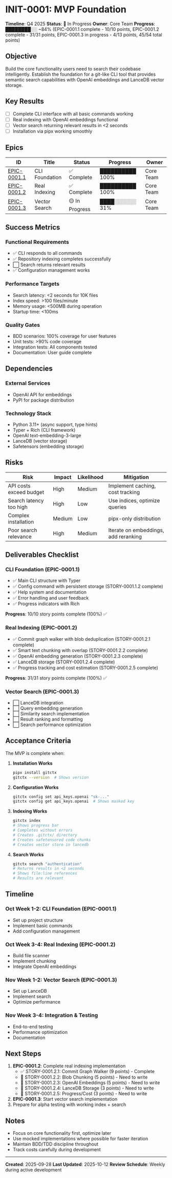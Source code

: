 # INIT-0001: MVP Foundation

**Timeline**: Q4 2025
**Status**: 🚧 In Progress
**Owner**: Core Team
**Progress**: ████████░░ ~84% (EPIC-0001.1 complete - 10/10 points, EPIC-0001.2 complete - 31/31 points, EPIC-0001.3 in progress - 4/13 points, 45/54 total points)

## Objective

Build the core functionality users need to search their codebase intelligently. Establish the foundation for a git-like CLI tool that provides semantic search capabilities with OpenAI embeddings and LanceDB vector storage.

## Key Results

- [ ] Complete CLI interface with all basic commands working
- [ ] Real indexing with OpenAI embeddings functional
- [ ] Vector search returning relevant results in <2 seconds
- [ ] Installation via pipx working smoothly

## Epics

| ID | Title | Status | Progress | Owner |
|----|-------|--------|----------|-------|
| [EPIC-0001.1](EPIC-0001.1/README.md) | CLI Foundation | ✅ Complete | ██████████ 100% | Core Team |
| [EPIC-0001.2](EPIC-0001.2/README.md) | Real Indexing | ✅ Complete | ██████████ 100% | Core Team |
| [EPIC-0001.3](EPIC-0001.3/README.md) | Vector Search | 🟡 In Progress | ████░░░░░░ 31% | Core Team |

## Success Metrics

### Functional Requirements

- ✅ CLI responds to all commands
- ✅ Repository indexing completes successfully
- ⬜ Search returns relevant results
- ✅ Configuration management works

### Performance Targets

- Search latency: <2 seconds for 10K files
- Index speed: >100 files/minute
- Memory usage: <500MB during operation
- Startup time: <100ms

### Quality Gates

- BDD scenarios: 100% coverage for user features
- Unit tests: >90% code coverage
- Integration tests: All components tested
- Documentation: User guide complete

## Dependencies

### External Services

- OpenAI API for embeddings
- PyPI for package distribution

### Technology Stack

- Python 3.11+ (async support, type hints)
- Typer + Rich (CLI framework)
- OpenAI text-embedding-3-large
- LanceDB (vector storage)
- Safetensors (embedding storage)

## Risks

| Risk | Impact | Likelihood | Mitigation |
|------|--------|------------|------------|
| API costs exceed budget | High | Medium | Implement caching, cost tracking |
| Search latency too high | High | Low | Use indices, optimize queries |
| Complex installation | Medium | Low | pipx-only distribution |
| Poor search relevance | High | Medium | Iterate on embeddings, add reranking |

## Deliverables Checklist

### CLI Foundation (EPIC-0001.1)

- ✅ Main CLI structure with Typer
- ✅ Config command with persistent storage (STORY-0001.1.2 complete)
- ✅ Help system and documentation
- ✅ Error handling and user feedback
- ✅ Progress indicators with Rich

**Progress**: 10/10 story points complete (100%) ✅

### Real Indexing (EPIC-0001.2)

- ✅ Commit graph walker with blob deduplication (STORY-0001.2.1 complete)
- ✅ Smart text chunking with overlap (STORY-0001.2.2 complete)
- ✅ OpenAI embedding generation (STORY-0001.2.3 complete)
- ✅ LanceDB storage (STORY-0001.2.4 complete)
- ✅ Progress tracking and cost estimation (STORY-0001.2.5 complete)

**Progress**: 31/31 story points complete (100%) ✅

### Vector Search (EPIC-0001.3)

- ⬜ LanceDB integration
- ⬜ Query embedding generation
- ⬜ Similarity search implementation
- ⬜ Result ranking and formatting
- ⬜ Search performance optimization

## Acceptance Criteria

The MVP is complete when:

1. **Installation Works**

   ```bash
   pipx install gitctx
   gitctx --version  # Shows version
   ```

2. **Configuration Works**

   ```bash
   gitctx config set api_keys.openai "sk-..."
   gitctx config get api_keys.openai  # Shows masked key
   ```

3. **Indexing Works**

   ```bash
   gitctx index
   # Shows progress bar
   # Completes without errors
   # Creates .gitctx/ directory
   # Creates safetensored code chunks
   # Creates vector store in lancedb
   ```

4. **Search Works**

   ```bash
   gitctx search "authentication"
   # Returns results in <2 seconds
   # Shows file:line references
   # Results are relevant
   ```

## Timeline

### Oct Week 1-2: CLI Foundation (EPIC-0001.1)

- Set up project structure
- Implement basic commands
- Add configuration management

### Oct Week 3-4: Real Indexing (EPIC-0001.2)

- Build file scanner
- Implement chunking
- Integrate OpenAI embeddings

### Nov Week 1-2: Vector Search (EPIC-0001.3)

- Set up LanceDB
- Implement search
- Optimize performance

### Nov Week 3-4: Integration & Testing

- End-to-end testing
- Performance optimization
- Documentation

## Next Steps

1. **EPIC-0001.2**: Complete real indexing implementation
   - ✅ STORY-0001.2.1: Commit Graph Walker (9 points) - Complete
   - 🔵 STORY-0001.2.2: Blob Chunking (5 points) - Need to write
   - 🔵 STORY-0001.2.3: OpenAI Embeddings (5 points) - Need to write
   - 🔵 STORY-0001.2.4: LanceDB Storage (3 points) - Need to write
   - 🔵 STORY-0001.2.5: Progress/Cost (3 points) - Need to write
2. **EPIC-0001.3**: Start vector search implementation
3. Prepare for alpha testing with working index + search

## Notes

- Focus on core functionality first, optimize later
- Use mocked implementations where possible for faster iteration
- Maintain BDD/TDD discipline throughout
- Track costs carefully during development

---

**Created**: 2025-09-28
**Last Updated**: 2025-10-12
**Review Schedule**: Weekly during active development
